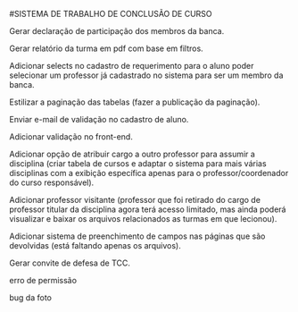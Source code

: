 #SISTEMA DE TRABALHO DE CONCLUSÃO DE CURSO



<!-- Aplicar validações nos formulários das etapas. -->
<!-- Validar os campos de membro opcional. -->

<!-- Aplicar exibição de arquivos enviados para o sistema (histórico do aluno). -->

<!-- Estilizar páginas de acompanhamento aluno e professor. -->

Gerar declaração de participação dos membros da banca.

Gerar relatório da turma em pdf com base em filtros.

<!-- Aplicar máscaras nos formulários. -->

<!-- Possibilitar o professor fazer a devolução da primeira etapa quando o aluno estiver na segunda etapa. -->

Adicionar selects no cadastro de requerimento para o aluno poder selecionar um professor já cadastrado no sistema para ser um membro da banca.

Estilizar a paginação das tabelas (fazer a publicação da paginação).

<!-- Consertar problemas de e-mail para recuperação de senha (estilizar mensagem enviada para o e-mail). -->
Enviar e-mail de validação no cadastro de aluno.

Adicionar validação no front-end.

Adicionar opção de atribuir cargo a outro professor para assumir a disciplina (criar tabela de cursos e adaptar o sistema para mais várias disciplinas com a exibição específica apenas para o professor/coordenador do curso responsável).

Adicionar professor visitante (professor que foi retirado do cargo de professor titular da disciplina agora terá acesso limitado, mas ainda poderá visualizar e baixar os arquivos relacionados as turmas em que lecionou).

Adicionar sistema de preenchimento de campos nas páginas que são devolvidas (está faltando apenas os arquivos).

Gerar convite de defesa de TCC.

<!-- apagar arquivos do usuario caso seja excluído da turma. -->

<!-- Adicionar botão para desreprovar um aluno. -->

erro de permissão 

bug da foto

<!-- Inserir validação na devolução de etapa. -->

<!-- Ajustar logo (em especial no mobile). -->

<!-- Adicionar olho para visualizar senha. (restante do sistema) -->

<!-- Na página de gestão de alunos, organizar a exibição dos alunos em ordem alfabética. -->
